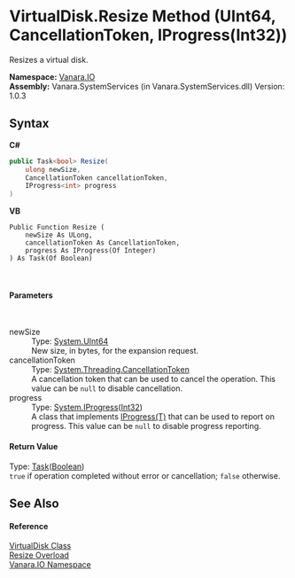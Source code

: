 # VirtualDisk.Resize Method (UInt64, CancellationToken, IProgress(Int32))
 

Resizes a virtual disk.

**Namespace:**&nbsp;<a href="d3362b0a-0ff5-4e50-dbee-d2c8d2fbae9f">Vanara.IO</a><br />**Assembly:**&nbsp;Vanara.SystemServices (in Vanara.SystemServices.dll) Version: 1.0.3

## Syntax

**C#**<br />
``` C#
public Task<bool> Resize(
	ulong newSize,
	CancellationToken cancellationToken,
	IProgress<int> progress
)
```

**VB**<br />
``` VB
Public Function Resize ( 
	newSize As ULong,
	cancellationToken As CancellationToken,
	progress As IProgress(Of Integer)
) As Task(Of Boolean)
```

<br />

#### Parameters
&nbsp;<dl><dt>newSize</dt><dd>Type: <a href="http://msdn2.microsoft.com/en-us/library/06cf7918" target="_blank">System.UInt64</a><br />New size, in bytes, for the expansion request.</dd><dt>cancellationToken</dt><dd>Type: <a href="http://msdn2.microsoft.com/en-us/library/dd384802" target="_blank">System.Threading.CancellationToken</a><br />A cancellation token that can be used to cancel the operation. This value can be `null` to disable cancellation.</dd><dt>progress</dt><dd>Type: <a href="http://msdn2.microsoft.com/en-us/library/hh138298" target="_blank">System.IProgress</a>(<a href="http://msdn2.microsoft.com/en-us/library/td2s409d" target="_blank">Int32</a>)<br />A class that implements <a href="http://msdn2.microsoft.com/en-us/library/hh138298" target="_blank">IProgress(T)</a> that can be used to report on progress. This value can be `null` to disable progress reporting.</dd></dl>

#### Return Value
Type: <a href="http://msdn2.microsoft.com/en-us/library/dd321424" target="_blank">Task</a>(<a href="http://msdn2.microsoft.com/en-us/library/a28wyd50" target="_blank">Boolean</a>)<br />`true` if operation completed without error or cancellation; `false` otherwise.

## See Also


#### Reference
<a href="14596a99-aae8-0fef-6be2-950bbcd08026">VirtualDisk Class</a><br /><a href="34258aca-c0a2-b3d0-a0b1-59a764dc04ba">Resize Overload</a><br /><a href="d3362b0a-0ff5-4e50-dbee-d2c8d2fbae9f">Vanara.IO Namespace</a><br />